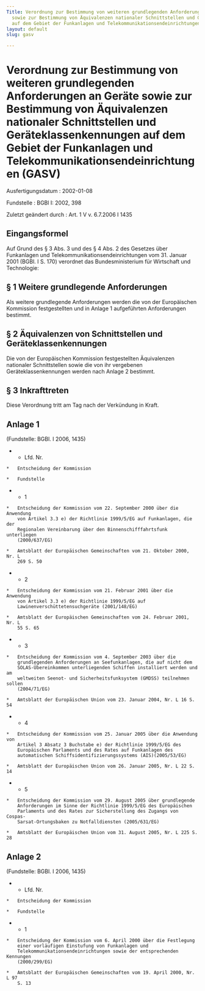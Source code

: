 ```yaml
---
Title: Verordnung zur Bestimmung von weiteren grundlegenden Anforderungen an Geräte
  sowie zur Bestimmung von Äquivalenzen nationaler Schnittstellen und Geräteklassenkennungen
  auf dem Gebiet der Funkanlagen und Telekommunikationsendeinrichtungen
layout: default
slug: gasv

---
```


# Verordnung zur Bestimmung von weiteren grundlegenden Anforderungen an Geräte sowie zur Bestimmung von Äquivalenzen nationaler Schnittstellen und Geräteklassenkennungen auf dem Gebiet der Funkanlagen und Telekommunikationsendeinrichtungen (GASV)

Ausfertigungsdatum
:   2002-01-08

Fundstelle
:   BGBl I: 2002, 398

Zuletzt geändert durch
:   Art. 1 V v. 6.7.2006 I 1435


## Eingangsformel

Auf Grund des § 3 Abs. 3 und des § 4 Abs. 2 des Gesetzes über
Funkanlagen und Telekommunikationsendeinrichtungen vom 31. Januar 2001
(BGBl. I S. 170) verordnet das Bundesministerium für Wirtschaft und
Technologie:


## § 1 Weitere grundlegende Anforderungen

Als weitere grundlegende Anforderungen werden die von der Europäischen
Kommission festgestellten und in Anlage 1 aufgeführten Anforderungen
bestimmt.


## § 2 Äquivalenzen von Schnittstellen und Geräteklassenkennungen

Die von der Europäischen Kommission festgestellten Äquivalenzen
nationaler Schnittstellen sowie die von ihr vergebenen
Geräteklassenkennungen werden nach Anlage 2 bestimmt.


## § 3 Inkrafttreten

Diese Verordnung tritt am Tag nach der Verkündung in Kraft.


## Anlage 1

(Fundstelle: BGBl. I 2006, 1435)

*    *   Lfd.
        Nr.

    *   Entscheidung der Kommission

    *   Fundstelle


*    *   1

    *   Entscheidung der Kommission vom 22. September 2000 über die Anwendung
        von Artikel 3.3 e) der Richtlinie 1999/5/EG auf Funkanlagen, die der
        Regionalen Vereinbarung über den Binnenschifffahrtsfunk unterliegen
        (2000/637/EG)

    *   Amtsblatt der Europäischen Gemeinschaften vom 21. Oktober 2000, Nr. L
        269 S. 50


*    *   2

    *   Entscheidung der Kommission vom 21. Februar 2001 über die Anwendung
        von Artikel 3.3 e) der Richtlinie 1999/5/EG auf
        Lawinenverschüttetensuchgeräte (2001/148/EG)

    *   Amtsblatt der Europäischen Gemeinschaften vom 24. Februar 2001, Nr. L
        55 S. 65


*    *   3

    *   Entscheidung der Kommission vom 4. September 2003 über die
        grundlegenden Anforderungen an Seefunkanlagen, die auf nicht dem
        SOLAS-Übereinkommen unterliegenden Schiffen installiert werden und am
        weltweiten Seenot- und Sicherheitsfunksystem (GMDSS) teilnehmen sollen
        (2004/71/EG)

    *   Amtsblatt der Europäischen Union vom 23. Januar 2004, Nr. L 16 S. 54


*    *   4

    *   Entscheidung der Kommission vom 25. Januar 2005 über die Anwendung von
        Artikel 3 Absatz 3 Buchstabe e) der Richtlinie 1999/5/EG des
        Europäischen Parlaments und des Rates auf Funkanlagen des
        automatischen Schiffsidentifizierungssystems (AIS)(2005/53/EG)

    *   Amtsblatt der Europäischen Union vom 26. Januar 2005, Nr. L 22 S. 14


*    *   5

    *   Entscheidung der Kommission vom 29. August 2005 über grundlegende
        Anforderungen im Sinne der Richtlinie 1999/5/EG des Europäischen
        Parlaments und des Rates zur Sicherstellung des Zugangs von Cospas-
        Sarsat-Ortungsbaken zu Notfalldiensten (2005/631/EG)

    *   Amtsblatt der Europäischen Union vom 31. August 2005, Nr. L 225 S. 28





## Anlage 2

(Fundstelle: BGBl. I 2006, 1435)

*    *   Lfd.
        Nr.

    *   Entscheidung der Kommission

    *   Fundstelle


*    *   1

    *   Entscheidung der Kommission vom 6. April 2000 über die Festlegung
        einer vorläufigen Einstufung von Funkanlagen und
        Telekommunikationsendeinrichtungen sowie der entsprechenden Kennungen
        (2000/299/EG)

    *   Amtsblatt der Europäischen Gemeinschaften vom 19. April 2000, Nr. L 97
        S. 13





